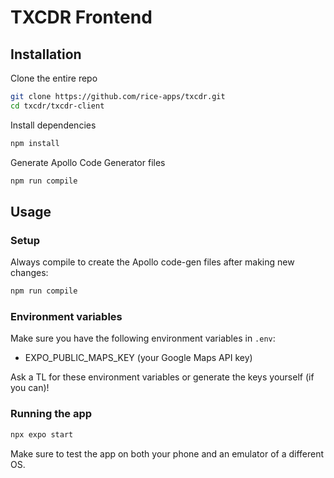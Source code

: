 # TXCDR Frontend

## Installation

Clone the entire repo

```bash
git clone https://github.com/rice-apps/txcdr.git
cd txcdr/txcdr-client
```

Install dependencies

```bash
npm install
```

Generate Apollo Code Generator files

```bash
npm run compile
```

## Usage

### Setup

Always compile to create the Apollo code-gen files after making new changes:

```bash
npm run compile
```

### Environment variables

Make sure you have the following environment variables in `.env`:

- EXPO_PUBLIC_MAPS_KEY (your Google Maps API key)

Ask a TL for these environment variables or generate the keys yourself (if you can)!

### Running the app

```bash
npx expo start
```

Make sure to test the app on both your phone and an emulator of a different OS.
